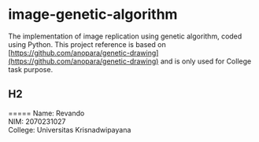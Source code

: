 # image-genetic-algorithm
The implementation of image replication using genetic algorithm, coded using Python. This project reference is based on [https://github.com/anopara/genetic-drawing](https://github.com/anopara/genetic-drawing) and is only used for College task purpose.

## H2
=====
Name: Revando<br>
NIM: 2070231027<br>
College: Universitas Krisnadwipayana
